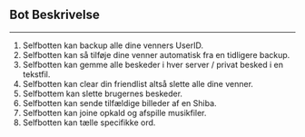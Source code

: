 ## Bot Beskrivelse

---

1. Selfbotten kan backup alle dine venners UserID.
2. Selfbotten kan så tilføje dine venner automatisk fra en tidligere backup.
3. Selfbotten kan gemme alle beskeder i hver server / privat besked i en tekstfil.
4. Selfbotten kan clear din friendlist altså slette alle dine venner.
5. Selfbottem kan slette brugernes beskeder.
6. Selfbotten kan sende tilfældige billeder af en Shiba.
7. Selfbotten kan joine opkald og afspille musikfiler.
8. Selfbotten kan tælle specifikke ord.
